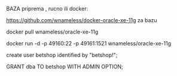 
BAZA priprema , rucno ili docker:

https://github.com/wnameless/docker-oracle-xe-11g   za bazu

docker pull wnameless/oracle-xe-11g

docker run -d -p 49160:22 -p 49161:1521 wnameless/oracle-xe-11g


create user betshop identified by "betshop!";

GRANT dba TO betshop WITH ADMIN OPTION;
